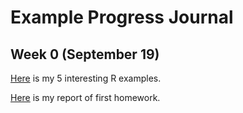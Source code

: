 # Example Progress Journal

## Week 0 (September 19)

[Here](/files/interesting-examples.html) is my 5 interesting R examples.

[Here](/files/IE-582_HW1.html) is my report of first homework.
